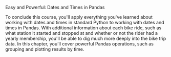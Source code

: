 Easy and Powerful: Dates and Times in Pandas

To conclude this course, you'll apply everything you've learned about working with dates and times in standard Python to working with dates and times in Pandas. With additional information about each bike ride, such as what station it started and stopped at and whether or not the rider had a yearly membership, you'll be able to dig much more deeply into the bike trip data. In this chapter, you'll cover powerful Pandas operations, such as grouping and plotting results by time.